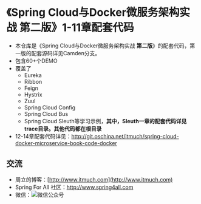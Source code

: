 # 《Spring Cloud与Docker微服务架构实战 第二版》1-11章配套代码

* 本仓库是《Spring Cloud与Docker微服务架构实战 **第二版**》的配套代码，第一版的配套源码详见Camden分支。
* 包含60+个DEMO
* 覆盖了
  * Eureka
  * Ribbon
  * Feign
  * Hystrix
  * Zuul
  * Spring Cloud Config
  * Spring Cloud Bus
  * Spring Cloud Sleuth等学习示例，**其中，Sleuth一章的配套代码详见trace目录。其他代码都在根目录**
* 12-14章配套代码详见：<http://git.oschina.net/itmuch/spring-cloud-docker-microservice-book-code-docker>



## 交流 

* 周立的博客：[http://www.itmuch.com](http://www.itmuch.com)
* Spring For All 社区：<http://www.spring4all.com>
* 微信：![微信公众号](wx.jpg)

